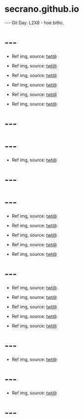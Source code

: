 # secrano.github.io

--- Git Day: L2X8 - hoe bithc.

# ---

- Ref img, source: [twt@](https://x.com/ziitaa314/status/1969667055973777759)

- Ref img, source: [twt@](https://x.com/Spideraxe30/status/1970168001484701758)

- Ref img, source: [twt@](https://x.com/archi_reum/status/1970178036734595264)

- Ref img, source: [twt@](https://x.com/Spideraxe30/status/1970166314963812769)

- Ref img, source: [twt@](https://x.com/1000_mikan/status/1970140863109255451)

- Ref img, source: [twt@](https://x.com/Haich_AI/status/1970168311590629635)

# ---
# ---

- Ref img, source: [twt@](https://x.com/jimini_shijimi/status/1969356589963571623)

# ---
# --- 

- Ref img, source: [twt@](https://x.com/haildhruv/status/1969365859849421294)

- Ref img, source: [twt@](https://x.com/FRIEREN_PR/status/1969642752116998507)

- Ref img, source: [twt@](https://x.com/Haich_AI/status/1969473609241354717)

- Ref img, source: [twt@](https://x.com/youtheremehere/status/1969503331069657231)

- Ref img, source: [twt@](https://x.com/ACustomframing/status/1969633129783837039)

# ---

- Ref img, source: [twt@](https://x.com/SUtanokami/status/1969646523991339451)

- Ref img, source: [twt@](https://x.com/Angaisb_/status/1969368884877590765)

- Ref img, source: [twt@](https://x.com/Nos__fri/status/1969369351192265115)

- Ref img, source: [twt@](https://x.com/GoblinzPub/status/1945865324441817376)

- Ref img, source: [twt@](https://x.com/jifour98_/status/1969510906183758120)

# ---

- Ref img, source: [twt@](https://x.com/DMFSXQ/status/1969381996888801419)

# ---

- Ref img, source: [twt@](https://x.com/kouhakuworks/status/1969366993519439935)

# ---
